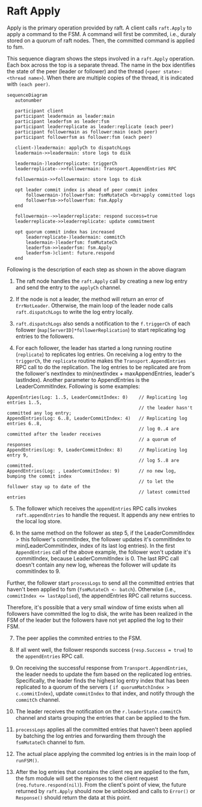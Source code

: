# Raft Apply

Apply is the primary operation provided by raft. A client calls `raft.Apply` to apply
a command to the FSM. A command will first be commited, i.e., duraly stored on a
quorum of raft nodes. Then, the committed command is applied to fsm.

This sequence diagram shows the steps involved in a `raft.Apply` operation. Each box
across the top is a separate thread. The name in the box identifies the state of the peer
(leader or follower) and the thread (`<peer state>:<thread name>`). When there are
multiple copies of the thread, it is indicated with `(each peer)`.

```mermaid
sequenceDiagram
   autonumber
 
   participant client
   participant leadermain as leader:main
   participant leaderfsm as leader:fsm
   participant leaderreplicate as leader:replicate (each peer)
   participant followermain as follower:main (each peer)
   participant followerfsm as follower:fsm (each peer)
 
   client-)leadermain: applyCh to dispatchLogs
   leadermain->>leadermain: store logs to disk
 
   leadermain-)leaderreplicate: triggerCh
   leaderreplicate-->>followermain: Transport.AppendEntries RPC
 
   followermain->>followermain: store logs to disk
 
   opt leader commit index is ahead of peer commit index
       followermain-)followerfsm: fsmMutateCh <br>apply committed logs
       followerfsm->>followerfsm: fsm.Apply
   end
 
   followermain-->>leaderreplicate: respond success=true
   leaderreplicate->>leaderreplicate: update commitment
 
   opt quorum commit index has increased
       leaderreplicate-)leadermain: commitCh
       leadermain-)leaderfsm: fsmMutateCh
       leaderfsm->>leaderfsm: fsm.Apply
       leaderfsm-)client: future.respond
   end

```

Following is the description of each step as shown in the above diagram

1. The raft node handles the `raft.Apply` call by creating a new log entry and send the entry
to the `applyCh` channel.

2. If the node is not a leader, the method will return an error of `ErrNotLeader`. Otherwise,
the main loop of the leader node calls `raft.dispatchLogs` to write the log entry locally.

3. `raft.dispatchLogs` also sends a notification to the `f.triggerCh` of each follower (`map[ServerID]*followerReplication`) to start replicating log entries to the followers.

4. For each follower, the leader has started a long running routine (`replicate`) to
replicates log entries. On receiving a log entry to the `triggerCh`, the `replicate`
routine makes the `Transport.AppendEntries` RPC call to do the replication. The log entries
to be replicated are from the follower's nextIndex to min(nextIndex + maxAppendEntries, 
leader's lastIndex). Another parameter to AppendEntries is the LeaderCommitIndex. Following
is some examples:

```
AppenEntries(Log: 1..5, LeaderCommitIndex: 0)    // Replicating log entries 1..5, 
                                                 // the leader hasn't committed any log entry;
AppendEntries(Log: 6..8, LeaderCommitIndex: 4)   // Replicating log entries 6..8,
                                                 // log 0..4 are committed after the leader receives
                                                 // a quorum of responses
AppendEntries(Log: 9, LeaderCommitIndex: 8)      // Replicating log entry 9,
                                                 // log 5..8 are committed.
AppendEntries(Log: , LeaderCommitIndex: 9)       // no new log, bumping the commit index
                                                 // to let the follower stay up to date of the
                                                 // latest committed entries
```

5. The follower which receives the `appendEntries` RPC calls invokes `raft.appendEntries` to handle
the request. It appends any new entries to the local log store.

6. In the same method on the follower as step 5, if the LeaderCommitIndex > this follower's
commitIndex, the follower updates it's commitIndex to min(LeaderCommitIndex, index of its last
log entries). In the first `AppendEntries` call of the above example, the follower won't
update it's commitIndex, because LeaderCommitIndex is 0. The last RPC call doesn't contain
any new log, whereas the follower will update its commitIndex to 9.

Further, the follower start `processLogs` to send all the committed entries that haven't been
applied to fsm (`fsmMutateCh <- batch`). Otherwise (i.e., `commitIndex <= lastApplied`),
the appendEntries RPC call returns success.

Therefore, it's possible that a very small window of time exists when all followers have
committed the log to disk, the write has been realized in the FSM of the leader but the
followers have not yet applied the log to their FSM.

7. The peer applies the commited entries to the FSM.

8. If all went well, the follower responds success (`resp.Success = true`) to the 
`appendEntries` RPC call.

9. On receiving the successful response from `Transport.AppendEntries`, the leader needs to
update the fsm based on the replicated log entries. Specifically, the leader finds the
highest log entry index that has been replicated to a quorum of the servers (
`if quorumMatchIndex > c.commitIndex`), update `commitIndex` to that index, and
notify through the `commitCh` channel.

10. The leader receives the notification on the  `r.leaderState.commitCh` channel and starts
grouping the entries that can be applied to the fsm.

11. `processLogs` applies all the committed entries that haven't been applied by batching the log entries and forwarding them through the `fsmMutateCh` channel to fsm.

12. The actual place applying the commited log entries is in the main loop of `runFSM()`.

13. After the log entries that contains the client req are applied to the fsm, the fsm
module will set the reponses to the client request (`req.future.respond(nil)`). From the
client's point of view, the future returned by `raft.Apply` should now be unblocked and
calls to `Error()` or `Response()` should return the data at this point.
